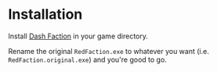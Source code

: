 # Installation

Install [Dash Faction](https://github.com/rafalh/dashfaction) in your game directory.

Rename the original `RedFaction.exe` to whatever you want (i.e. `RedFaction.original.exe`) and you're good to go.
